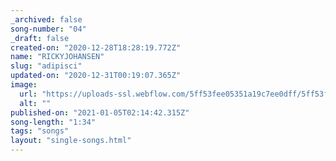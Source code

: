 ```yaml
---
_archived: false
song-number: "04"
_draft: false
created-on: "2020-12-28T18:28:19.772Z"
name: "RICKYJOHANSEN"
slug: "adipisci"
updated-on: "2020-12-31T00:19:07.365Z"
image:
  url: "https://uploads-ssl.webflow.com/5ff53fee05351a19c7ee0dff/5ff53fee05351a7ab9ee0e03_1609180098389-image4.jpg"
  alt: ""
published-on: "2021-01-05T02:14:42.315Z"
song-length: "1:34"
tags: "songs"
layout: "single-songs.html"
---
```



